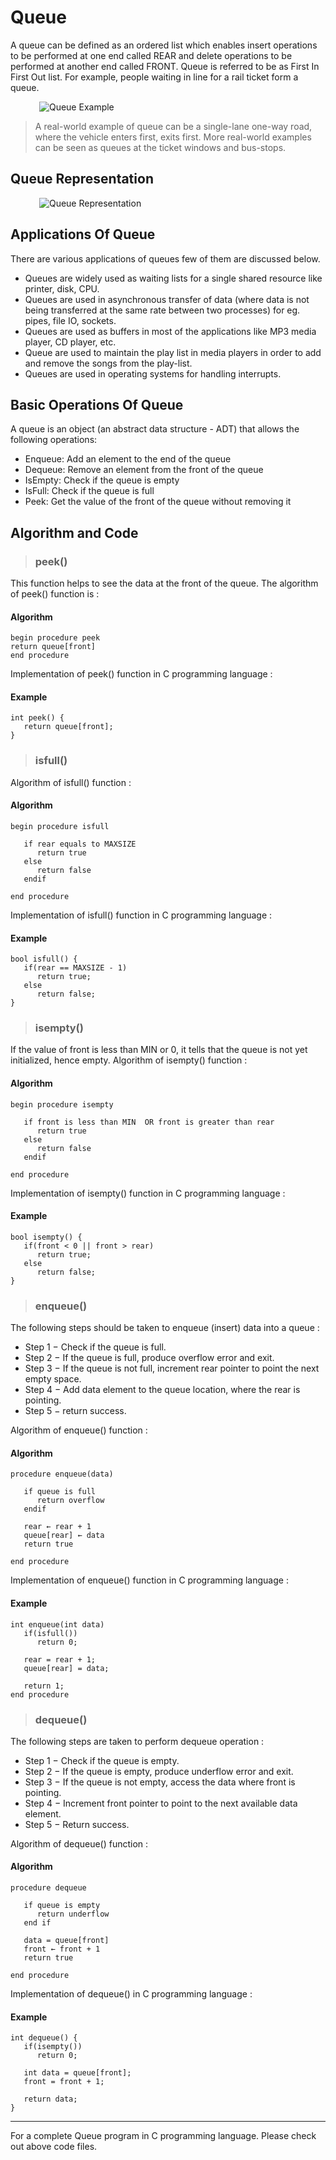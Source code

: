 Queue
====
A queue can be defined as an ordered list which enables insert operations to be performed at one end called REAR and delete operations to be performed at another end called FRONT. Queue is referred to be as First In First Out list. 
For example, people waiting in line for a rail ticket form a queue.

&emsp;&emsp;&emsp; ![Queue Example](https://www.tutorialspoint.com/data_structures_algorithms/images/queue_example.jpg "Queue Example")
> A real-world example of queue can be a single-lane one-way road, where the vehicle enters first, exits first. More real-world examples can be seen as queues at the ticket windows and bus-stops.

Queue Representation
---

&emsp;&emsp;&emsp;  ![Queue Representation](https://static.javatpoint.com/ds/images/queue.png "Queue")

Applications Of Queue
---
There are various applications of queues few of them are discussed below.
- Queues are widely used as waiting lists for a single shared resource like printer, disk, CPU.
- Queues are used in asynchronous transfer of data (where data is not being transferred at the same rate between two processes) for eg. pipes, file IO, sockets.
- Queues are used as buffers in most of the applications like MP3 media player, CD player, etc.
- Queue are used to maintain the play list in media players in order to add and remove the songs from the play-list.
- Queues are used in operating systems for handling interrupts.

Basic Operations Of Queue
---
A queue is an object (an abstract data structure - ADT) that allows the following operations:
- Enqueue: Add an element to the end of the queue
- Dequeue: Remove an element from the front of the queue
- IsEmpty: Check if the queue is empty
- IsFull: Check if the queue is full
- Peek: Get the value of the front of the queue without removing it

Algorithm and Code
---
> ### peek()
This function helps to see the data at the front of the queue. The algorithm of peek() function is :

#### Algorithm
```
begin procedure peek
return queue[front]
end procedure
```

Implementation of peek() function in C programming language :

#### Example
```
int peek() {
   return queue[front];
}
```

> ### isfull()

Algorithm of isfull() function :
#### Algorithm
```
begin procedure isfull

   if rear equals to MAXSIZE
      return true
   else
      return false
   endif
   
end procedure
```
Implementation of isfull() function in C programming language :
#### Example
```
bool isfull() {
   if(rear == MAXSIZE - 1)
      return true;
   else
      return false;
}
```

> ### isempty()
If the value of front is less than MIN or 0, it tells that the queue is not yet initialized, hence empty.
Algorithm of isempty() function :

#### Algorithm
```
begin procedure isempty

   if front is less than MIN  OR front is greater than rear
      return true
   else
      return false
   endif
   
end procedure
```

Implementation of isempty() function in C programming language :

#### Example
```
bool isempty() {
   if(front < 0 || front > rear) 
      return true;
   else
      return false;
}
```
> ### enqueue()
The following steps should be taken to enqueue (insert) data into a queue :
- Step 1 − Check if the queue is full.
- Step 2 − If the queue is full, produce overflow error and exit.
- Step 3 − If the queue is not full, increment rear pointer to point the next empty space.
- Step 4 − Add data element to the queue location, where the rear is pointing.
- Step 5 − return success.

Algorithm of enqueue() function :

#### Algorithm
```
procedure enqueue(data)      
   
   if queue is full
      return overflow
   endif
   
   rear ← rear + 1
   queue[rear] ← data
   return true
   
end procedure
```

Implementation of enqueue() function in C programming language :

#### Example
```
int enqueue(int data)      
   if(isfull())
      return 0;
   
   rear = rear + 1;
   queue[rear] = data;
   
   return 1;
end procedure
```

> ### dequeue()
The following steps are taken to perform dequeue operation :
- Step 1 − Check if the queue is empty.
- Step 2 − If the queue is empty, produce underflow error and exit.
- Step 3 − If the queue is not empty, access the data where front is pointing.
- Step 4 − Increment front pointer to point to the next available data element.
- Step 5 − Return success.

Algorithm of dequeue() function :
#### Algorithm 
```
procedure dequeue
   
   if queue is empty
      return underflow
   end if

   data = queue[front]
   front ← front + 1
   return true

end procedure
```
Implementation of dequeue() in C programming language :
#### Example
```
int dequeue() {
   if(isempty())
      return 0;

   int data = queue[front];
   front = front + 1;

   return data;
}
``` 
---
For a complete Queue program in C programming language. Please check out above code files.
